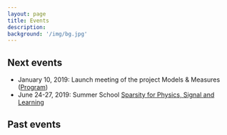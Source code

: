 ```yaml
---
layout: page
title: Events
description: 
background: '/img/bg.jpg'
---
```




## Next events

*	January 10, 2019: Launch meeting of the project Models & Measures ([Program](https://models-and-measures.github.io/launch_meeting))
*	June 24-27, 2019: Summer School [Sparsity for Physics, Signal and Learning](https://sparsity4psl.github.io)


## Past events
 


 


